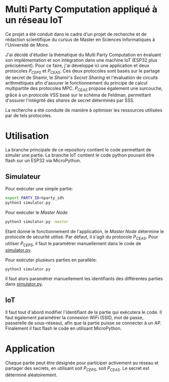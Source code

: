 # Multi Party Computation appliqué à un réseau IoT
Ce projet a été conduit dans le cadre d'un projet de recherche et de rédaction scientifique du cursus de Master en Sciences Informatiques à l'Université de Mons.

J'ai décidé d'étudier la thématique du Multi Party Computation en évaluant son implémentation et son intégration dans une machine IoT (ESP32 plus précisément). Pour ce faire, j'ai développé ici une application et deux protocoles <i>P<sub>CEPS</sub></i> et <i>P<sub>CEAS</sub></i>.
Ces deux protocoles sont basés sur le partage de secret de Shamir, le <i>Shamir's Secret Sharing</i> et l'évaluation de circuits arithmétiques afin d'assurer le fonctionnement du principe de calcul multipartite des protocoles MPC. <i>P<sub>CEAS</sub></i> propose également une surcouche, grâce à un protocole VSS basé sur le schéma de Feldman, permettant d'assurer l'intégrité des <i>shares</i> de secret déterminés par SSS.

La recherche a été conduite de manière à optimiser les ressources utilisées par de tels protocoles.

# Utilisation
La branche principale de ce repository contient le code permettant de simuler une partie. La branche IoT contient le code python pouvant être flash sur un ESP32 via MicroPython.

## Simulateur
Pour exécuter une simple partie:
```bash
export PARTY_ID=%party_id%
python3 simulator.py
```

Pour exécuter le <i>Master Node</i>
```bash
python3 simulator.py -master
```
Etant donné le fonctionnement de l'application, le <i>Master Node</i> détermine le protocole de sécurité utilisé. Par défaut, il s'agit du protocole <i>P<sub>CEAS</sub></i>. Pour utiliser <i>P<sub>CEPS</sub></i>, il faut le paramètrer manuellement dans le code de [simulator.py](implementation/simulator.py).

Pour exécuter plusieurs parties en parallèle:
```bash
python3 simulator.py
```
Il faut alors paramétrer manuellement les identifiants des différentes parties dans [simulator.py](implementation/simulator.py).

## IoT
Il faut tout d'abord modifier l'identifiant de la partie qui exécutera le code. Il faut également paramétrer la connexion WiFi (SSID, mot de passe, passerelle de sous-réseau), afin que la partie puisse se connecter à un AP. Finalement il faut flash le code en utilisant MicroPython.

# Application
Chaque partie peut être désignée pour participer activement au réseau et partager des secrets, en utilisant soit <i>P<sub>CEPS</sub></i>, soit <i>P<sub>CEAS</sub></i>. Le secret est déterminé aléatoirement.